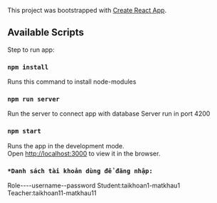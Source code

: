 This project was bootstrapped with [Create React App](https://github.com/facebook/create-react-app).

## Available Scripts

Step to run app:

### `npm install`

Runs this command to install node-modules

### `npm run server`

Run the server to connect app with database
Server run in port 4200

### `npm start`

Runs the app in the development mode.<br>
Open [http://localhost:3000](http://localhost:3000) to view it in the browser.

### `*Danh sách tài khoản dùng để đăng nhập:`
Role----username--password
Student:taikhoan1-matkhau1
Teacher:taikhoan11-matkhau11
